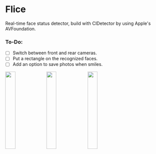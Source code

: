 # Flice
Real-time face status detector, build with CIDetector by using Apple's AVFoundation.

### To-Do:
- [ ] Switch between front and rear cameras.
- [ ] Put a rectangle on the recognized faces.
- [ ] Add an option to save photos when smiles.

<img src="Documents/1.PNG" align="center" width="25%"></img>
<img src="Documents/2.PNG" align="center" width="25%"></img>
<img src="Documents/3.PNG" align="center" width="25%"></img>
